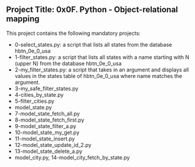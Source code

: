 ## Project Title: 0x0F. Python - Object-relational mapping

This project contains the following mandatory projects:

* 0-select_states.py:  a script that lists all states from the database hbtn_0e_0_usa
* 1-filter_states.py: a script that lists all states with a name starting with N (upper N) from the database hbtn_0e_0_usa
* 2-my_filter_states.py: a script that takes in an argument and displays all values in the states table of hbtn_0e_0_usa where name matches the argument.
* 3-my_safe_filter_states.py
* 4-cities_by_state.py
* 5-filter_cities.py
* model_state.py
* 7-model_state_fetch_all.py
* 8-model_state_fetch_first.py
* 9-model_state_filter_a.py
* 10-model_state_my_get.py
* 11-model_state_insert.py
* 12-model_state_update_id_2.py
* 13-model_state_delete_a.py
* model_city.py, 14-model_city_fetch_by_state.py

